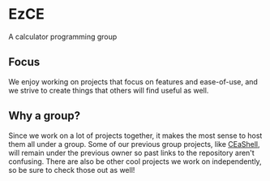 # EzCE

A calculator programming group

## Focus

We enjoy working on projects that focus on features and ease-of-use, and we 
strive to create things that others will find useful as well.

## Why a group?

Since we work on a lot of projects together, it makes the most sense to
host them all under a group. Some of our previous group projects, like [CEaShell](https://github.com/roccoloxprograms/shell),
will remain under the previous owner so past links to the repository aren't
confusing. There are also be other cool projects we work on
independently, so be sure to check those out as well!
